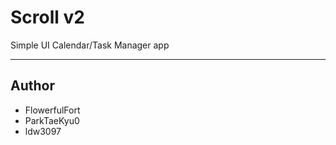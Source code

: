 # Scroll v2

Simple UI Calendar/Task Manager app

---

## Author

-   FlowerfulFort
-   ParkTaeKyu0
-   ldw3097
